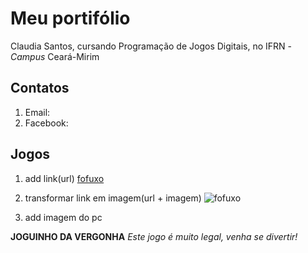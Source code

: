 # Meu portifólio 

Claudia Santos, cursando Programação de Jogos Digitais, no IFRN - _Campus_ Ceará-Mirim


## Contatos

1. Email:
2. Facebook:


## Jogos

1. add link(url)
[fofuxo](https://marcelomesmo.com/)

2. transformar link em imagem(url + imagem)
![fofuxo](https://marcelomesmo.com/)

3. add imagem do pc

**JOGUINHO DA VERGONHA**
 _Este jogo é muito legal, venha se divertir!_
